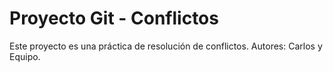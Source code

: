 # Proyecto Git - Conflictos
Este proyecto es una práctica de resolución de conflictos.
Autores: Carlos y Equipo.
